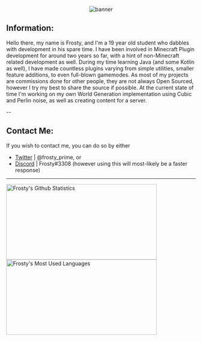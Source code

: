 <p align="center"> <img src="https://cdn.discordapp.com/attachments/573153691771863057/835882096811704350/unknown.png" alt="banner" /> </p>

## Information:
Hello there, my name is Frosty, and I'm a 19 year old student who dabbles with development in his spare time. I have been involved in Minecraft Plugin development for around two years so far, with a hint of non-Minecraft related development as well. During my time learning Java (and some Kotlin as well), I have made countless plugins varying from simple utilities, smaller feature additions, to even full-blown gamemodes. As most of my projects are commissions done for other people, they are not always Open Sourced, however I try my best to share the source if possible. At the current state of time I'm working on my own World Generation implementation using Cubic and Perlin noise, as well as creating content for a server. <br />

--

## Contact Me:
If you wish to contact me, you can do so by either <br>
* [Twitter][twitter] | @frosty_prime, or <br>
* [Discord][discord] | Frosty#3308 (however using this will most-likely be a faster response)<br />

---

<img align="left" height="200" width="400" alt="Frosty's Github Statistics" src="https://github-readme-stats.vercel.app/api?username=Frcsty&show_icons=true&hide_border=true&theme=dark&icon_color=00f6ff&count_private=true&include_all_commits=true" /> 
<img align="left" height="200" width="400" alt="Frosty's Most Used Languages" src="https://github-readme-stats.vercel.app/api/top-langs/?username=Frcsty&theme=dark&hide_border=true&layout=default" />

[twitter]: https://twitter.com/prime_frosty
[discord]: Frosty#3308

